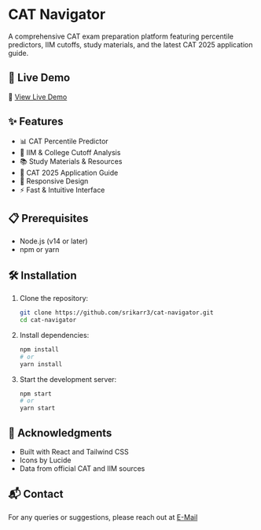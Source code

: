 # CAT Navigator

A comprehensive CAT exam preparation platform featuring percentile predictors, IIM cutoffs, study materials, and the latest CAT 2025 application guide.

## 🚀 Live Demo

🔗 [View Live Demo](YOUR_LIVE_SITE_URL_HERE)

## ✨ Features

- 📊 CAT Percentile Predictor
- 🎯 IIM & College Cutoff Analysis
- 📚 Study Materials & Resources
- 📅 CAT 2025 Application Guide
- 📱 Responsive Design
- ⚡ Fast & Intuitive Interface

## 📋 Prerequisites

- Node.js (v14 or later)
- npm or yarn

## 🛠️ Installation

1. Clone the repository:
   ```bash
   git clone https://github.com/srikarr3/cat-navigator.git
   cd cat-navigator
   ```

2. Install dependencies:
   ```bash
   npm install
   # or
   yarn install
   ```

3. Start the development server:
   ```bash
   npm start
   # or
   yarn start
   ```

## 🙏 Acknowledgments

- Built with React and Tailwind CSS
- Icons by Lucide
- Data from official CAT and IIM sources

## 📬 Contact

For any queries or suggestions, please reach out at [E-Mail](mailto:msaisrikar333@gmail.com)

